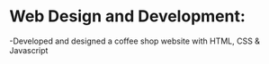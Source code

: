# Web Design and Development:

  
  -Developed and designed a coffee shop website with HTML, CSS & Javascript
  

  

